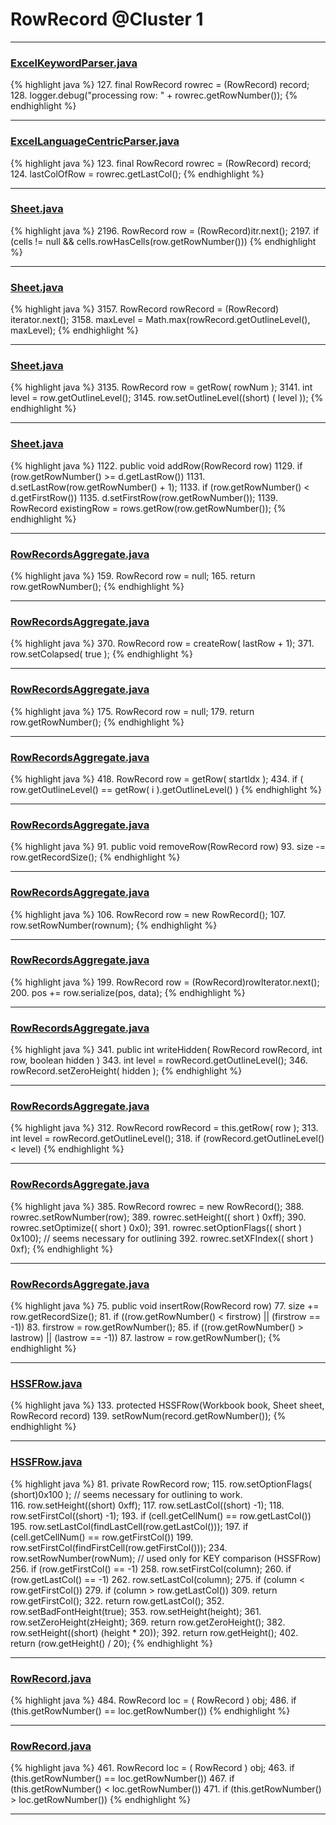 # RowRecord @Cluster 1

***

### [ExcelKeywordParser.java](https://searchcode.com/codesearch/view/12440040/)
{% highlight java %}
127. final RowRecord rowrec = (RowRecord) record;
128. logger.debug("processing row: " + rowrec.getRowNumber());
{% endhighlight %}

***

### [ExcelLanguageCentricParser.java](https://searchcode.com/codesearch/view/12440043/)
{% highlight java %}
123. final RowRecord rowrec = (RowRecord) record;
124. lastColOfRow = rowrec.getLastCol();
{% endhighlight %}

***

### [Sheet.java](https://searchcode.com/codesearch/view/15642365/)
{% highlight java %}
2196. RowRecord row = (RowRecord)itr.next();
2197. if (cells != null && cells.rowHasCells(row.getRowNumber()))
{% endhighlight %}

***

### [Sheet.java](https://searchcode.com/codesearch/view/15642365/)
{% highlight java %}
3157. RowRecord rowRecord = (RowRecord) iterator.next();
3158. maxLevel = Math.max(rowRecord.getOutlineLevel(), maxLevel);
{% endhighlight %}

***

### [Sheet.java](https://searchcode.com/codesearch/view/15642365/)
{% highlight java %}
3135. RowRecord row = getRow( rowNum );
3141. int level = row.getOutlineLevel();
3145. row.setOutlineLevel((short) ( level ));
{% endhighlight %}

***

### [Sheet.java](https://searchcode.com/codesearch/view/15642365/)
{% highlight java %}
1122. public void addRow(RowRecord row)
1129.     if (row.getRowNumber() >= d.getLastRow())
1131.         d.setLastRow(row.getRowNumber() + 1);
1133.     if (row.getRowNumber() < d.getFirstRow())
1135.         d.setFirstRow(row.getRowNumber());
1139.      RowRecord existingRow = rows.getRow(row.getRowNumber());
{% endhighlight %}

***

### [RowRecordsAggregate.java](https://searchcode.com/codesearch/view/15642594/)
{% highlight java %}
159. RowRecord row = null;
165. return row.getRowNumber();
{% endhighlight %}

***

### [RowRecordsAggregate.java](https://searchcode.com/codesearch/view/15642594/)
{% highlight java %}
370. RowRecord row = createRow( lastRow + 1);
371. row.setColapsed( true );
{% endhighlight %}

***

### [RowRecordsAggregate.java](https://searchcode.com/codesearch/view/15642594/)
{% highlight java %}
175. RowRecord row = null;
179. return row.getRowNumber();
{% endhighlight %}

***

### [RowRecordsAggregate.java](https://searchcode.com/codesearch/view/15642594/)
{% highlight java %}
418. RowRecord row = getRow( startIdx );
434.         if ( row.getOutlineLevel() == getRow( i ).getOutlineLevel() )
{% endhighlight %}

***

### [RowRecordsAggregate.java](https://searchcode.com/codesearch/view/15642594/)
{% highlight java %}
91. public void removeRow(RowRecord row)
93.     size -= row.getRecordSize();
{% endhighlight %}

***

### [RowRecordsAggregate.java](https://searchcode.com/codesearch/view/15642594/)
{% highlight java %}
106. RowRecord row = new RowRecord();
107. row.setRowNumber(rownum);
{% endhighlight %}

***

### [RowRecordsAggregate.java](https://searchcode.com/codesearch/view/15642594/)
{% highlight java %}
199. RowRecord row = (RowRecord)rowIterator.next();
200. pos += row.serialize(pos, data);
{% endhighlight %}

***

### [RowRecordsAggregate.java](https://searchcode.com/codesearch/view/15642594/)
{% highlight java %}
341. public int writeHidden( RowRecord rowRecord, int row, boolean hidden )
343.     int level = rowRecord.getOutlineLevel();
346.         rowRecord.setZeroHeight( hidden );
{% endhighlight %}

***

### [RowRecordsAggregate.java](https://searchcode.com/codesearch/view/15642594/)
{% highlight java %}
312. RowRecord rowRecord = this.getRow( row );
313. int level = rowRecord.getOutlineLevel();
318.     if (rowRecord.getOutlineLevel() < level)
{% endhighlight %}

***

### [RowRecordsAggregate.java](https://searchcode.com/codesearch/view/15642594/)
{% highlight java %}
385. RowRecord rowrec = new RowRecord();
388. rowrec.setRowNumber(row);
389. rowrec.setHeight(( short ) 0xff);
390. rowrec.setOptimize(( short ) 0x0);
391. rowrec.setOptionFlags(( short ) 0x100);  // seems necessary for outlining
392. rowrec.setXFIndex(( short ) 0xf);
{% endhighlight %}

***

### [RowRecordsAggregate.java](https://searchcode.com/codesearch/view/15642594/)
{% highlight java %}
75. public void insertRow(RowRecord row)
77.     size += row.getRecordSize();
81.     if ((row.getRowNumber() < firstrow) || (firstrow == -1))
83.         firstrow = row.getRowNumber();
85.     if ((row.getRowNumber() > lastrow) || (lastrow == -1))
87.         lastrow = row.getRowNumber();
{% endhighlight %}

***

### [HSSFRow.java](https://searchcode.com/codesearch/view/15642313/)
{% highlight java %}
133. protected HSSFRow(Workbook book, Sheet sheet, RowRecord record)
139.     setRowNum(record.getRowNumber());
{% endhighlight %}

***

### [HSSFRow.java](https://searchcode.com/codesearch/view/15642313/)
{% highlight java %}
81. private RowRecord row;
115.     row.setOptionFlags( (short)0x100 );   // seems necessary for outlining to work.  
116.     row.setHeight((short) 0xff);
117.     row.setLastCol((short) -1);
118.     row.setFirstCol((short) -1);
193.     if (cell.getCellNum() == row.getLastCol())
195.         row.setLastCol(findLastCell(row.getLastCol()));
197.     if (cell.getCellNum() == row.getFirstCol())
199.         row.setFirstCol(findFirstCell(row.getFirstCol()));
234.         row.setRowNumber(rowNum);   // used only for KEY comparison (HSSFRow)
256.     if (row.getFirstCol() == -1)
258.         row.setFirstCol(column);
260.     if (row.getLastCol() == -1)
262.         row.setLastCol(column);
275.     if (column < row.getFirstCol())
279.     if (column > row.getLastCol())
309.         return row.getFirstCol();
322.         return row.getLastCol();
352.     row.setBadFontHeight(true);
353.     row.setHeight(height);
361.     row.setZeroHeight(zHeight);
369.     return row.getZeroHeight();
382.     row.setHeight((short) (height * 20));
392.     return row.getHeight();
402.     return (row.getHeight() / 20);
{% endhighlight %}

***

### [RowRecord.java](https://searchcode.com/codesearch/view/15642448/)
{% highlight java %}
484. RowRecord loc = ( RowRecord ) obj;
486. if (this.getRowNumber() == loc.getRowNumber())
{% endhighlight %}

***

### [RowRecord.java](https://searchcode.com/codesearch/view/15642448/)
{% highlight java %}
461. RowRecord loc = ( RowRecord ) obj;
463. if (this.getRowNumber() == loc.getRowNumber())
467. if (this.getRowNumber() < loc.getRowNumber())
471. if (this.getRowNumber() > loc.getRowNumber())
{% endhighlight %}

***


